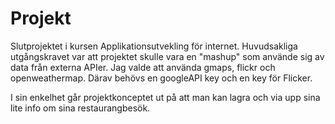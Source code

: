 # Projekt
Slutprojektet i kursen Applikationsutvekling för internet. 
Huvudsakliga utgångskravet var att projektet skulle vara en "mashup" som använde sig av data från externa APIer. 
Jag valde att använda gmaps, flickr och openweathermap.  Därav behövs en googleAPI key och en key för Flicker. 

I sin enkelhet går projektkonceptet ut på att man kan lagra och via upp sina lite info om sina restaurangbesök.
